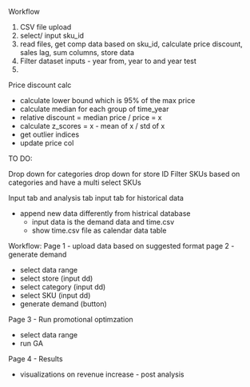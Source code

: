 Workflow 
1. CSV file upload 
2. select/ input sku_id
3. read files, get comp data based on sku_id, calculate price discount, sales lag, sum columns, store data
4. Filter dataset inputs - year from, year to and year test
5. 




Price discount calc
- calculate lower bound which is 95% of the max price 
- calculate median for each group of time_year
- relative discount = median price / price = x
- calculate z_scores = x - mean of x / std of x
- get outlier indices 
- update price col

TO DO: 

Drop down for categories
drop down for store ID
Filter SKUs based on categories and have a multi select SKUs


Input tab and analysis tab 
input tab for historical data 
- append new data differently from histrical database 
	- input data is the demand data and time.csv 
	- show time.csv file as calendar data table 

Workflow: 
Page 1 - upload data based on suggested format
page 2 - generate demand 
- select data range 
- select store (input dd)
- select category (input dd)
- select SKU (input dd)
- generate demand (button)

Page 3 - Run promotional optimzation 
- select data range 
- run GA 

Page 4 - Results 
- visualizations on revenue increase - post analysis 



